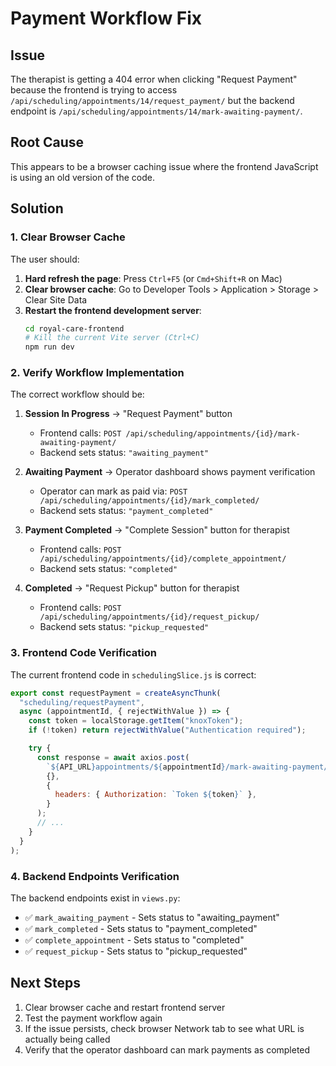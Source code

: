 # Payment Workflow Fix

## Issue

The therapist is getting a 404 error when clicking "Request Payment" because the frontend is trying to access `/api/scheduling/appointments/14/request_payment/` but the backend endpoint is `/api/scheduling/appointments/14/mark-awaiting-payment/`.

## Root Cause

This appears to be a browser caching issue where the frontend JavaScript is using an old version of the code.

## Solution

### 1. Clear Browser Cache

The user should:

1. **Hard refresh the page**: Press `Ctrl+F5` (or `Cmd+Shift+R` on Mac)
2. **Clear browser cache**: Go to Developer Tools > Application > Storage > Clear Site Data
3. **Restart the frontend development server**:
   ```bash
   cd royal-care-frontend
   # Kill the current Vite server (Ctrl+C)
   npm run dev
   ```

### 2. Verify Workflow Implementation

The correct workflow should be:

1. **Session In Progress** → "Request Payment" button

   - Frontend calls: `POST /api/scheduling/appointments/{id}/mark-awaiting-payment/`
   - Backend sets status: `"awaiting_payment"`

2. **Awaiting Payment** → Operator dashboard shows payment verification

   - Operator can mark as paid via: `POST /api/scheduling/appointments/{id}/mark_completed/`
   - Backend sets status: `"payment_completed"`

3. **Payment Completed** → "Complete Session" button for therapist

   - Frontend calls: `POST /api/scheduling/appointments/{id}/complete_appointment/`
   - Backend sets status: `"completed"`

4. **Completed** → "Request Pickup" button for therapist
   - Frontend calls: `POST /api/scheduling/appointments/{id}/request_pickup/`
   - Backend sets status: `"pickup_requested"`

### 3. Frontend Code Verification

The current frontend code in `schedulingSlice.js` is correct:

```javascript
export const requestPayment = createAsyncThunk(
  "scheduling/requestPayment",
  async (appointmentId, { rejectWithValue }) => {
    const token = localStorage.getItem("knoxToken");
    if (!token) return rejectWithValue("Authentication required");

    try {
      const response = await axios.post(
        `${API_URL}appointments/${appointmentId}/mark-awaiting-payment/`,
        {},
        {
          headers: { Authorization: `Token ${token}` },
        }
      );
      // ...
    }
  }
);
```

### 4. Backend Endpoints Verification

The backend endpoints exist in `views.py`:

- ✅ `mark_awaiting_payment` - Sets status to "awaiting_payment"
- ✅ `mark_completed` - Sets status to "payment_completed"
- ✅ `complete_appointment` - Sets status to "completed"
- ✅ `request_pickup` - Sets status to "pickup_requested"

## Next Steps

1. Clear browser cache and restart frontend server
2. Test the payment workflow again
3. If the issue persists, check browser Network tab to see what URL is actually being called
4. Verify that the operator dashboard can mark payments as completed
